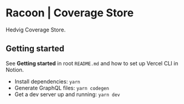 # Racoon | Coverage Store

Hedvig Coverage Store.

## Getting started

See **Getting started** in root `README.md` and how to set up Vercel CLI in Notion.

- Install dependencies: `yarn`
- Generate GraphQL files: `yarn codegen`
- Get a dev server up and running: `yarn dev`
